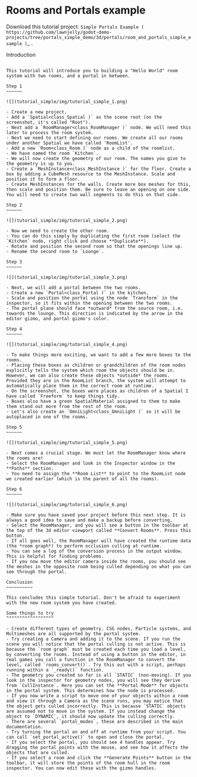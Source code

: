 Rooms and Portals example
=========================

Download this tutorial project:
`Simple Portals Example ( https://github.com/lawnjelly/godot-demo-projects/tree/portals_simple_demo/3d/portals/room_and_portals_simple_example )`_
.

Introduction
~~~~~~~~~~~~

This tutorial will introduce you to building a "Hello World" room system with two rooms, and a portal in between.

Step 1
~~~~~~

![](tutorial_simple/img/tutorial_simple_1.png)

- Create a new project.
- Add a `Spatial<class_Spatial )` as the scene root (on the screenshot, it's called "Root").
- Next add a `RoomManager<class_RoomManager )` node. We will need this later to process the room system.
- Next we need to start defining our rooms. We create all our rooms under another Spatial we have called 'RoomList'.
- Add a new `Room<class_Room )` node as a child of the roomlist.
- We have named the room `Kitchen`.
- We will now create the geometry of our room. The names you give to the geometry is up to you.
- Create a `MeshInstance<class_MeshInstance )` for the floor. Create a box by adding a CubeMesh resource to the MeshInstance. Scale and position it to form a floor.
- Create MeshInstances for the walls. Create more box meshes for this, then scale and position them. Be sure to leave an opening on one side. You will need to create two wall segments to do this on that side.

Step 2
~~~~~~

![](tutorial_simple/img/tutorial_simple_2.png)

- Now we need to create the other room.
- You can do this simply by duplicating the first room (select the `Kitchen` node, right click and choose **Duplicate**).
- Rotate and position the second room so that the openings line up.
- Rename the second room to `Lounge`.

Step 3
~~~~~~

![](tutorial_simple/img/tutorial_simple_3.png)

- Next, we will add a portal between the two rooms.
- Create a new `Portal<class_Portal )` in the kitchen.
- Scale and position the portal using the node `Transform` in the inspector, so it fits within the opening between the two rooms.
- The portal plane should face *outward* from the source room, i.e. towards the lounge. This direction is indicated by the arrow in the editor gizmo, and portal gizmo's color.

Step 4
~~~~~~

![](tutorial_simple/img/tutorial_simple_4.png)

- To make things more exciting, we want to add a few more boxes to the rooms.
- Placing these boxes as children or grandchildren of the room nodes explicitly tells the system which room the objects should be in. However, we can also create these objects *outside* the rooms. Provided they are in the RoomList branch, the system will attempt to automatically place them in the correct room at runtime.
- On the screenshot, the boxes were places as children of a Spatial I have called `Freeform` to keep things tidy.
- Boxes also have a green SpatialMaterial assigned to them to make them stand out more from the rest of the room.
- Let's also create an `OmniLight<class_OmniLight )` so it will be autoplaced in one of the rooms.

Step 5
~~~~~~

![](tutorial_simple/img/tutorial_simple_5.png)

- Next comes a crucial stage. We must let the RoomManager know where the rooms are!
- Select the RoomManager and look in the Inspector window in the **Paths** section.
- You need to assign the **Room List** to point to the RoomList node we created earlier (which is the parent of all the rooms).

Step 6
~~~~~~

![](tutorial_simple/img/tutorial_simple_6.png)

- Make sure you have saved your project before this next step. It is always a good idea to save and make a backup before converting.
- Select the RoomManager, and you will see a button in the toolbar at the top of the 3d editor viewport called **Convert Rooms**. Press this button.
- If all goes well, the RoomManager will have created the runtime data (the *room graph*) to perform occlusion culling at runtime.
- You can see a log of the conversion process in the output window. This is helpful for finding problems.
- If you now move the editor camera inside the rooms, you should see the meshes in the opposite room being culled depending on what you can see through the portal.

Conclusion
~~~~~~~~~~

This concludes this simple tutorial. Don't be afraid to experiment with the new room system you have created.

Some things to try
^^^^^^^^^^^^^^^^^^

- Create different types of geometry. CSG nodes, Particle systems, and Multimeshes are all supported by the portal system.
- Try creating a Camera and adding it to the scene. If you run the scene you will notice that the portal culling is not active. This is because the `room graph` must be created each time you load a level, by converting the rooms. Instead of using a button in the editor, in real games you call a function in the RoomManager to convert the level, called `rooms_convert()`. Try this out with a script, perhaps running within a `_ready()` function.
- The geometry you created so far is all `STATIC` (non-moving). If you look in the inspector for geometry nodes, you will see they derive from `CullInstance`. Here you can set the **Portal Mode** for objects in the portal system. This determines how the node is processed.
- If you now write a script to move one of your objects within a room and view it through a Camera as the scene runs, you may notice that the object gets culled incorrectly. This is because `STATIC` objects are assumed not to move in the system. If you instead change the object to `DYNAMIC`, it should now update the culling correctly.
- There are several `portal_modes`, these are described in the main documentation.
- Try turning the portal on and off at runtime from your script. You can call `set_portal_active()` to open and close the portal.
- If you select the portal, you should see 4 handles appear. Try dragging the portal points with the mouse, and see how it affects the objects that are culled.
- If you select a room and click the **Generate Points** button in the toolbar, it will store the points of the room hull in the room inspector. You can now edit these with the gizmo handles.
